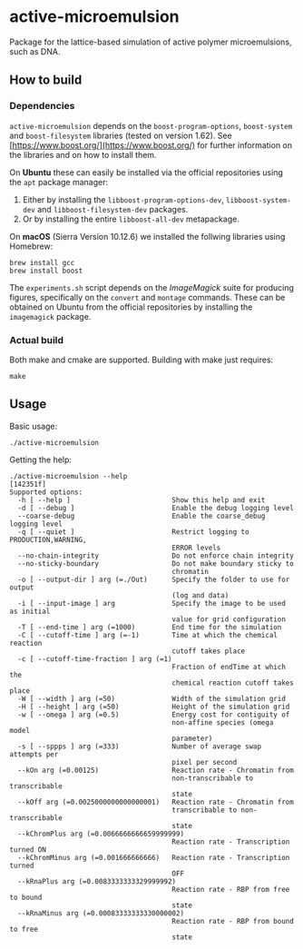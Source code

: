 # active-microemulsion
Package for the lattice-based simulation of active polymer microemulsions, such as DNA.

## How to build
### Dependencies
`active-microemulsion` depends on the `boost-program-options`, `boost-system` and `boost-filesystem` libraries (tested on version 1.62). See [https://www.boost.org/](https://www.boost.org/) for further information on the libraries and on how to install them.

On **Ubuntu** these can easily be installed via the official repositories using the `apt` package manager:
1. Either by installing the `libboost-program-options-dev`, `libboost-system-dev` and `libboost-filesystem-dev` packages.
2. Or by installing the entire `libboost-all-dev` metapackage.

On **macOS** (Sierra Version 10.12.6) we installed the follwing libraries using Homebrew:
```
brew install gcc
brew install boost
```

The `experiments.sh` script depends on the *ImageMagick* suite for producing figures, specifically on the `convert` and `montage` commands.
These can be obtained on Ubuntu from the official repositories by installing the `imagemagick` package.

### Actual build
Both make and cmake are supported. Building with make just requires:  
```
make
```

## Usage
Basic usage:
```
./active-microemulsion
```
Getting the help:
```
./active-microemulsion --help                                                                                                                                                 [142351f]
Supported options:
  -h [ --help ]                         Show this help and exit
  -d [ --debug ]                        Enable the debug logging level
  --coarse-debug                        Enable the coarse_debug logging level
  -q [ --quiet ]                        Restrict logging to PRODUCTION,WARNING,
                                        ERROR levels
  --no-chain-integrity                  Do not enforce chain integrity
  --no-sticky-boundary                  Do not make boundary sticky to 
                                        chromatin
  -o [ --output-dir ] arg (=./Out)      Specify the folder to use for output 
                                        (log and data)
  -i [ --input-image ] arg              Specify the image to be used as initial
                                        value for grid configuration
  -T [ --end-time ] arg (=1000)         End time for the simulation
  -C [ --cutoff-time ] arg (=-1)        Time at which the chemical reaction 
                                        cutoff takes place
  -c [ --cutoff-time-fraction ] arg (=1)
                                        Fraction of endTime at which the 
                                        chemical reaction cutoff takes place
  -W [ --width ] arg (=50)              Width of the simulation grid
  -H [ --height ] arg (=50)             Height of the simulation grid
  -w [ --omega ] arg (=0.5)             Energy cost for contiguity of 
                                        non-affine species (omega model 
                                        parameter)
  -s [ --sppps ] arg (=333)             Number of average swap attempts per 
                                        pixel per second
  --kOn arg (=0.00125)                  Reaction rate - Chromatin from 
                                        non-transcribable to transcribable 
                                        state
  --kOff arg (=0.0025000000000000001)   Reaction rate - Chromatin from 
                                        transcribable to non-transcribable 
                                        state
  --kChromPlus arg (=0.0066666666659999999)
                                        Reaction rate - Transcription turned ON
  --kChromMinus arg (=0.001666666666)   Reaction rate - Transcription turned 
                                        OFF
  --kRnaPlus arg (=0.0083333333329999992)
                                        Reaction rate - RBP from free to bound 
                                        state
  --kRnaMinus arg (=0.00083333333330000002)
                                        Reaction rate - RBP from bound to free 
                                        state
```
